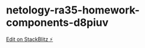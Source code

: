 # netology-ra35-homework-components-d8piuv

[Edit on StackBlitz ⚡️](https://stackblitz.com/edit/netology-ra35-homework-components-d8piuv)